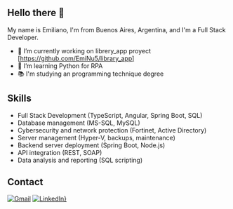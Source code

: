## Hello there 👋

My name is Emiliano, I'm from Buenos Aires, Argentina, and I'm a Full Stack Developer.

- 🔭 I’m currently working on librery_app proyect [https://github.com/EmiNu5/library_app]
- 🌱 I’m learning Python for RPA
- 📚 I'm studying an programming technique degree

## Skills
- Full Stack Development (TypeScript, Angular, Spring Boot, SQL)
- Database management (MS-SQL, MySQL)
- Cybersecurity and network protection (Fortinet, Active Directory)
- Server management (Hyper-V, backups, maintenance)
- Backend server deployment (Spring Boot, Node.js)
- API integration (REST, SOAP)
- Data analysis and reporting (SQL scripting)

## Contact
[![Gmail](https://img.shields.io/badge/Gmail-D14836?style=for-the-badge&logo=gmail&logoColor=white)](mailto:emilianojaviernuniez@gmail.com)
[![LinkedIn}](https://img.shields.io/badge/linkedin-%230077B5.svg?style=for-the-badge&logo=linkedin&logoColor=white)](https://www.linkedin.com/in/emilianonu1/)

<!--
**EmiNu5/Eminu5** is a ✨ _special_ ✨ repository because its `README.md` (this file) appears on your GitHub profile.

Here are some ideas to get you started:

- 🔭 I’m currently working on ...
- 🌱 I’m currently learning ...
- 👯 I’m looking to collaborate on ...
- 🤔 I’m looking for help with ...
- 💬 Ask me about ...
- 📫 How to reach me: ...
- 😄 Pronouns: ...
- ⚡ Fun fact: ...
-->
